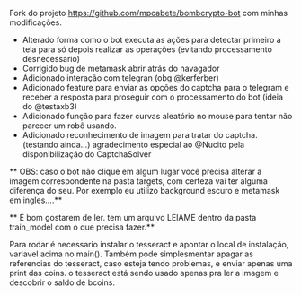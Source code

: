 Fork do projeto https://github.com/mpcabete/bombcrypto-bot com minhas modificações.

- Alterado forma como o bot executa as ações para detectar primeiro a tela para só depois realizar as operações (evitando processamento desnecessario)
- Corrigido bug de metamask abrir atrás do navagador
- Adicionado interação com telegran (obg @kerferber)
- Adicionado feature para enviar as opções do captcha para o telegram e receber a resposta para proseguir com o processamento do bot (ideia do @testaxb3)
- Adicionado função para fazer curvas aleatório no mouse para tentar não parecer um robô usando.
- Adicionado reconhecimento de imagem para tratar do captcha. (testando ainda...) agradecimento especial ao @Nucito pela disponibilização do CaptchaSolver

** OBS: caso o bot não clique em algum lugar você precisa alterar a imagem correspondente na pasta targets, com certeza vai ter alguma diferença do seu. Por exemplo eu utilizo background escuro e metamask em ingles....**

** É bom gostarem de ler. tem um arquivo LEIAME dentro da pasta train_model com o que precisa fazer.**

Para rodar é necessario instalar o tesseract e apontar o local de instalação, variavel acima no main(). Também pode simplesmentar apagar as referencias do tesseract, caso esteja tendo problemas, e enviar apenas uma print das coins. o tesseract está sendo usado apenas pra ler a imagem e descobrir o saldo de bcoins.
